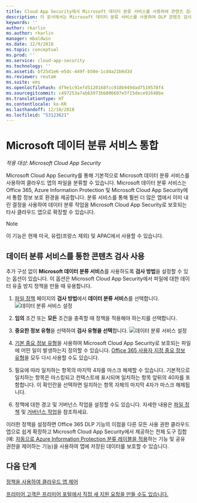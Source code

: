 ```yaml
---
title: Cloud App Security에서 Microsoft 데이터 분류 서비스를 사용하여 콘텐츠 검사를 수행하는 방법 | Microsoft Docs
description: 이 문서에서는 Microsoft 데이터 분류 서비스를 사용하여 DLP 콘텐츠 검사를 수행할 때 Cloud App Security에서 수행하는 프로세스를 설명합니다.
keywords: ''
author: rkarlin
ms.author: rkarlin
manager: mbaldwin
ms.date: 12/9/2018
ms.topic: conceptual
ms.prod: ''
ms.service: cloud-app-security
ms.technology: ''
ms.assetid: bf25d1e6-e5dc-449f-b50e-1cd4a21b6d3d
ms.reviewer: reutam
ms.suite: ems
ms.openlocfilehash: df9e1c91efd5120168fcc918b949dad7519578f4
ms.sourcegitcommit: c497253a7ab63973bb806607e5f15dece91640be
ms.translationtype: HT
ms.contentlocale: ko-KR
ms.lasthandoff: 12/10/2018
ms.locfileid: "53123621"
---
```

# <a name="microsoft-data-classification-services-integration"></a>Microsoft 데이터 분류 서비스 통합

*적용 대상: Microsoft Cloud App Security*

Microsoft Cloud App Security를 통해 기본적으로 Microsoft 데이터 분류 서비스를 사용하여 클라우드 앱의 파일을 분류할 수 있습니다. Microsoft 데이터 분류 서비스는 Office 365, Azure Information Protection 및 Microsoft Cloud App Security에서 통합 정보 보호 환경을 제공합니다. 분류 서비스를 통해 훨씬 더 많은 앱에서 이미 내린 결정을 사용하여 데이터 분류 작업을 Microsoft Cloud App Security로 보호되는 타사 클라우드 앱으로 확장할 수 있습니다.

>[!NOTE]
> 이 기능은 현재 미국, 유럽(프랑스 제외) 및 APAC에서 사용할 수 있습니다.


## <a name="enable-content-inspection-with-data-classification-services"></a>데이터 분류 서비스를 통한 콘텐츠 검사 사용
추가 구성 없이 **Microsoft 데이터 분류 서비스**를 사용하도록 **검사 방법**을 설정할 수 있는 옵션이 있습니다. 이 옵션은 Microsoft Cloud App Security에서 파일에 대한 데이터 유출 방지 정책을 만들 때 유용합니다.


1. [파일 정책](data-protection-policies.md) 페이지의 **검사 방법**에서 **데이터 분류 서비스**를 선택합니다.
     ![데이터 분류 서비스 설정](./media/dcs-enable.png)
2. **임의** 조건 또는 **모든** 조건을 충족할 때 정책을 적용해야 하는지를 선택합니다.
3. **중요한 정보 유형**을 선택하여 **검사 유형을 선택**합니다.
 ![데이터 분류 서비스 설정](./media/dcs-sensitive-information-type.png)

4. [기본 중요 정보 유형](https://support.office.com/article/what-the-sensitive-information-types-look-for-fd505979-76be-4d9f-b459-abef3fc9e86b)을 사용하여 Microsoft Cloud App Security로 보호되는 파일에 어떤 일이 발생하는지 정의할 수 있습니다. [Office 365 사용자 지정 중요 정보 유형](https://support.office.com/article/create-a-custom-sensitive-information-type-82c382a5-b6db-44fd-995d-b333b3c7fc30)을 모두 다시 사용할 수도 있습니다.

5. 필요에 따라 일치하는 항목의 마지막 4자를 마스크 해제할 수 있습니다. 기본적으로 일치하는 항목은 마스킹되고 컨텍스트에 표시되며 일치하는 항목 앞뒤의 40자를 포함합니다. 이 확인란을 선택하면 일치하는 항목 자체의 마지막 4자가 마스크 해제됩니다.

6. 정책에 대한 경고 및 거버넌스 작업을 설정할 수도 있습니다. 자세한 내용은 [파일 정책](data-protection-policies.md) 및 [거버넌스 작업](governance-actions.md)을 참조하세요.

이러한 정책을 설정하면 Office 365 DLP 기능의 이점을 다른 모든 사용 권한 클라우드 앱으로 쉽게 확장하고 Microsoft Cloud App Security에서 제공하는 전체 도구 집합(예: [자동으로 Azure Information Protection 분류 레이블을 적용](azip-integration.md)하는 기능 및 공유 권한을 제어하는 기능)을 사용하여 앱에 저장된 데이터를 보호할 수 있습니다.



## <a name="next-steps"></a>다음 단계  
[정책을 사용하여 클라우드 앱 제어](control-cloud-apps-with-policies.md)   

[프리미어 고객은 프리미어 포털에서 직접 새 지원 요청을 만들 수도 있습니다.](https://premier.microsoft.com/)  
  